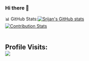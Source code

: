 ### Hi there 👋

<!--
**siripiripiri/siripiripiri** is a ✨ _special_ ✨ repository because its `README.md` (this file) appears on your GitHub profile.

-->

📊 GitHub Stats:[![Srijan's GitHub stats](https://github-readme-stats.vercel.app/api?username=siripiripiri)](https://github.com/siripiripiri/github-readme-stats) <br/>
[![Contribution Stats](https://github-contribution-stats.vercel.app/api/?username=siripiripiri)](https://github.com/siripiripiri/github-contribution-stats/)
<br><br>
## Profile Visits: <br> ![](https://profile-counter.glitch.me/siripiripiri/count.svg)
